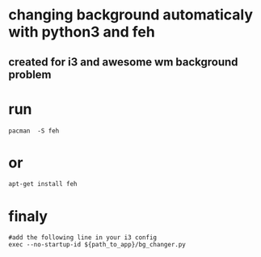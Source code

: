 # changing background automaticaly with python3 and feh

## created for i3 and awesome wm background problem

# run

    pacman  -S feh

# or

    apt-get install feh

# finaly

    #add the following line in your i3 config
    exec --no-startup-id ${path_to_app}/bg_changer.py
